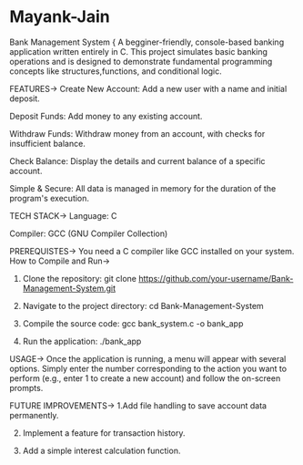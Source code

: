 # Mayank-Jain
Bank Management System {
A begginer-friendly, console-based banking application written entirely in C. This project simulates basic banking operations and is designed to demonstrate fundamental programming concepts like structures,functions, and conditional logic.

FEATURES-> 
Create New Account: Add a new user with a name and initial deposit.

Deposit Funds: Add money to any existing account.

Withdraw Funds: Withdraw money from an account, with checks for insufficient balance.

Check Balance: Display the details and current balance of a specific account.

Simple & Secure: All data is managed in memory for the duration of the program's execution.

TECH STACK->
Language: C

Compiler: GCC (GNU Compiler Collection)

PREREQUISTES->
You need a C compiler like GCC installed on your system.
How to Compile and Run->
1. Clone the repository:
   git clone https://github.com/your-username/Bank-Management-System.git

2. Navigate to the project directory:
   cd Bank-Management-System

3. Compile the source code:
   gcc bank_system.c -o bank_app

4. Run the application:
   ./bank_app

USAGE->
Once the application is running, a menu will appear with several options. Simply enter the number corresponding to the action you want to perform (e.g., enter 1 to create a new account) and follow the on-screen prompts.


FUTURE IMPROVEMENTS->
1.Add file handling to save account data permanently.

2. Implement a feature for transaction history.

3. Add a simple interest calculation function.















   

